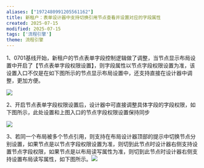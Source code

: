 ```yaml
---
aliases: ["1972480991205561162"]
title: 新租户：表单设计器中支持切换引用节点查看并设置对应的字段属性
created: 2025-07-15
modified: 2025-07-15
tags: ['流程引擎']
theme: 流程引擎
---
```


1、0701基线开始，新租户的节点表单字段控制逻辑做了调整，当节点显示布局设置中开启了【节点表单字段权限设置】，则字段属性以节点字段权限设置为准，该设置入口不仅是在如下图所示的节点显示布局设置中，还支持直接在设计器中调整，更加方便。

![](abe34d62c9d721fe8f2b3b6bfcf310f8.jpg)

2、开启节点表单字段权限设置后，设计器中可直接调整具体字段的字段权限，如下图所示，此处设置和上图入口的节点字段权限设置保持同步

![](c47b6912b274dc0ec629416f64b4ca6b.jpg)

3、若同一个布局被多个节点引用，则支持在布局设计器顶部的提示中切换节点分别设置，如果节点是以节点字段权限设置为准，则切到此节点时设计器右侧支持设置节点字段权限，如果节点是以布局读写属性为准，则切到此节点时设计器右侧支持设置布局读写属性，如下图所示。![](153e508a2e2bcbed01e7c9ebedd54b47.jpg)